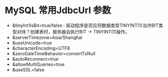 # MySQL 常用JdbcUrl 参数

+ &tinyInt1isBit=true/false :  驱动程序是否应将数据类型TINYINT(1)当作BIT类型对待？创建表时，服务器会执行BIT -> TINYINT(1)操作。
+ &serverTimezone=Asia/Shanghai
+ &useUnicode=true
+ &characterEncoding=UTF8
+ &zeroDateTimeBehavior=convertToNull
+ &autoReconnect=true
+ &allowMultiQueries=true
+ &useSSL=false
